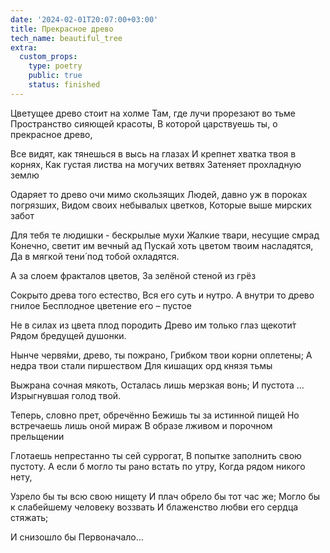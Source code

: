 ```yaml
---
date: '2024-02-01T20:07:00+03:00'
title: Прекрасное древо
tech_name: beautiful_tree
extra:
  custom_props:
    type: poetry
    public: true
    status: finished
---
```



Цветущее древо стоит на холме
Там, где лучи прорезают во тьме
Пространство сияющей красоты,
В которой царствуешь ты, о прекрасное древо,
 
Все видят, как тянешься в высь на глазах
И крепнет хватка твоя в корнях,
Как густая листва на могучих ветвях
Затеняет прохладную землю
 
Одаряет то древо очи мимо скользящих
Людей, давно уж в пороках погрязших,
Видом своих небывалых цветков,
Которые выше мирских забот
 
Для тебя те людишки - бескрылые мухи
Жалкие твари, несущие смрад
Конечно, светит им вечный ад
Пускай хоть цветом твоим насладятся,
Да в мягкой тени́ под тобой охладятся.
 
А за слоем фракталов цветов,
За зелёной стеной из грёз
 
Сокрыто древа того естество,
Вся его суть и нутро.
А внутри то древо гнилое
Бесплодное цветение его – пустое
 
Не в силах из цвета плод породить
Древо им только глаз щекоти́т
Рядом бредущей душонки.
 
Нынче червя́ми, древо, ты пожрано,
Грибком твои корни оплетены;
А недра твои стали пиршеством
Для кишащих орд князя тьмы
 
Выжрана сочная мякоть,
Осталась лишь мерзкая вонь;
И пустота …
Изрыгнувшая голод твой.

Теперь, словно прет, обречённо 
Бежишь ты за истинной пищей
Но встречаешь лишь оной мираж
В образе лживом и порочном прельщении

Глотаешь непрестанно ты сей суррогат,
В попытке заполнить свою пустоту.
А если б могло ты рано встать по утру,
Когда рядом никого нету,

Узрело бы ты всю свою нищету
И плач обрело бы тот час же;
Могло бы к слабейшему человеку воззвать
И блаженство любви его сердца стяжать;

И снизошло бы Первоначало…
